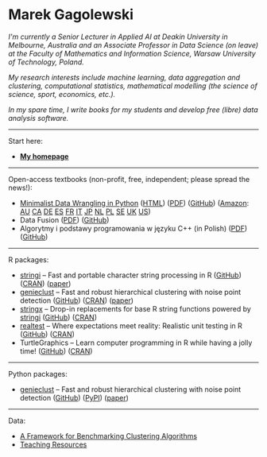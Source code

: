 # Marek Gagolewski

*I'm currently a Senior Lecturer in Applied AI at Deakin University in Melbourne, Australia and an Associate Professor in Data Science (on leave) at the Faculty of Mathematics and Information Science, Warsaw University of Technology, Poland.*

*My research interests include machine learning, data aggregation and clustering, computational statistics, mathematical modelling (the science of science, sport, economics, etc.).*

*In my spare time, I write books for my students and develop free (libre) data analysis software.*

---

Start here:

* **[My homepage](https://www.gagolewski.com/)**


---


Open-access textbooks (non-profit, free, independent; please spread the news!):

* [Minimalist Data Wrangling in Python](https://datawranglingpy.gagolewski.com/)
  ([HTML](https://datawranglingpy.gagolewski.com/))
  ([PDF](https://datawranglingpy.gagolewski.com/datawranglingpy.pdf))
  ([GitHub](https://github.com/gagolews/datawranglingpy))
  ([Amazon](https://www.amazon.com/dp/0645571911):
  [AU](https://amazon.com.au/dp/0645571911)
  [CA](https://amazon.ca/dp/0645571911)
  [DE](https://amazon.de/dp/0645571911)
  [ES](https://amazon.es/dp/0645571911)
  [FR](https://amazon.fr/dp/0645571911)
  [IT](https://amazon.it/dp/0645571911)
  [JP](https://amazon.co.jp/dp/0645571911)
  [NL](https://amazon.nl/dp/0645571911)
  [PL](https://amazon.pl/dp/0645571911)
  [SE](https://amazon.se/dp/0645571911)
  [UK](https://amazon.co.uk/dp/0645571911)
  [US](https://amazon.com/dp/0645571911))
* Data Fusion 
  ([PDF](https://raw.githubusercontent.com/gagolews/datafusion/master/datafusion.pdf)) 
  ([GitHub](https://github.com/gagolews/datafusion))
* Algorytmy i podstawy programowania w języku C++ (in Polish)
  ([PDF](https://raw.githubusercontent.com/gagolews/aipp/master/aipp.pdf)) 
  ([GitHub](https://github.com/gagolews/aipp))


---


R packages:

* [stringi](https://stringi.gagolewski.com/) – Fast and portable character string processing in R
  ([GitHub](https://github.com/gagolews/stringi))
  ([CRAN](https://cran.r-project.org/package=stringi)) 
  ([paper](https://doi.org/10.18637/jss.v103.i02))
* [genieclust](https://genieclust.gagolewski.com/) – Fast and robust hierarchical clustering with noise point detection
  ([GitHub](https://github.com/gagolews/genieclust))
  ([CRAN](https://cran.r-project.org/package=genieclust)) 
  ([paper](https://doi.org/10.1016/j.softx.2021.100722))
* [stringx](https://stringx.gagolewski.com/) – Drop-in replacements for base R string functions powered by [stringi](https://stringi.gagolewski.com/)
  ([GitHub](https://github.com/gagolews/stringx))
  ([CRAN](https://cran.r-project.org/package=stringx)) 
* [realtest](https://realtest.gagolewski.com/) – Where expectations meet reality: Realistic unit testing in R
  ([GitHub](https://github.com/gagolews/realtest))
  ([CRAN](https://cran.r-project.org/package=realtest)) 
* TurtleGraphics – Learn computer programming in R while having a jolly time!
  ([GitHub](https://github.com/gagolews/TurtleGraphics))
  ([CRAN](https://cran.r-project.org/package=TurtleGraphics)) 
  
 
---

Python packages:

* [genieclust](https://genieclust.gagolewski.com/) – Fast and robust hierarchical clustering with noise point detection
  ([GitHub](https://github.com/gagolews/genieclust))
  ([PyPI](https://pypi.org/project/genieclust/))
  ([paper](https://doi.org/10.1016/j.softx.2021.100722))


---


Data:

* [A Framework for Benchmarking Clustering Algorithms](https://clustering-benchmarks.gagolewski.com/)
* [Teaching Resources](https://github.com/gagolews/teaching-data)
